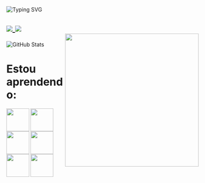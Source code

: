 <div display="inline-block">
    <img align="left" src="https://readme-typing-svg.demolab.com?font=Press+Start+2P&size=40&duration=2500&pause=400&color=1E90FF&random=false&width=980&height=89&lines=Eai!!!+me+chamo+Gustavo;bem+vindo+ao+meu+Github!" alt="Typing SVG" />
</div>

<h1 align="left" width="30" height="30">
    <a href="https://www.linkedin.com/in/seu-usuário-linkedln-aqui" target="_blank">
        <img align="center" loading="lazy" src="https://img.shields.io/badge/-LinkedIn-%230077B5?style=for-the-badge&logo=linkedin&logoColor=white" target="_blank">
    </a>
    <a href="mailto:contato@gustavodeoliveiraafonsodoamara@gmail.com">
        <img align="center" loading="lazy" src="https://img.shields.io/badge/Gmail-D14836?style=for-the-badge&logo=gmail&logoColor=white" target="_blank">
    </a>   
</h1>

<img align="right" width="350px" style="margin-top:-20px" src="roblox-mighty-omega.gif" width="350">
<img  align="center" src="https://github-readme-stats.vercel.app/api?username=Gusta-d-oliveira&theme=blue_navyicons=true" alt="GitHub Stats">

<h1 align="left">Estou aprendendo:</h1>
<img align="left" loading="lazy" src="https://cdn.jsdelivr.net/gh/devicons/devicon/icons/java/java-original.svg" width="60" height="60"/>
<img align="left" src="https://cdn.jsdelivr.net/gh/devicons/devicon/icons/html5/html5-original-wordmark.svg" width="60" height="60"/>
<img align="left" src="https://cdn.jsdelivr.net/gh/devicons/devicon/icons/css3/css3-original-wordmark.svg"  width="60" height="60"/>     
<img align="left" src="https://cdn.jsdelivr.net/gh/devicons/devicon/icons/javascript/javascript-original.svg" width="60" height="60"/>
<img align="left" src="https://cdn.jsdelivr.net/gh/devicons/devicon/icons/sqlite/sqlite-original-wordmark.svg"width="60" height="60"/>
<img align="left" src="https://cdn.jsdelivr.net/gh/devicons/devicon/icons/mysql/mysql-original-wordmark.svg" width="60" height="60" />
          

            
          

          

</body>

</html>
